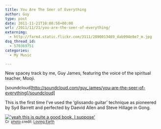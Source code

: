```yaml
---
title: You Are The Seer of Everything
author: Guy
type: post
date: 2011-11-21T10:08:58+00:00
url: /2011/11/21/you-are-the-seer-of-everything/
externimg:
  - http://farm4.static.flickr.com/3111/2890013469_dab994e0e7_m.jpg
dsq_thread_id:
  - 570369751
categories:
  - My Music

---
```

New spacey track by me, Guy James, featuring the voice of the spiritual teacher, Mooji.
  
<!--more-->

[soundcloud]http://soundcloud.com/guy_james/you-are-the-seer-of-everything[/soundcloud]

This is the first time I&#8217;ve used the &#8216;glissando guitar&#8217; technique as pioneered by Syd Barrett and perfected by Daevid Allen and Steve Hillage in Gong.

<a href="http://www.flickr.com/photos/26235754@N05/2890013469/" title="'yeah this is quite a good book, I suppose'" target="_blank"><img src="http://farm4.static.flickr.com/3111/2890013469_dab994e0e7_m.jpg" alt="'yeah this is quite a good book, I suppose'" border="0" /></a>  
<small><a href="http://creativecommons.org/licenses/by-nc-sa/2.0/" title="Attribution-NonCommercial-ShareAlike License" target="_blank"><img src="http://guyjames.test/wp-content/plugins/photo-dropper/images/cc.png" alt="Creative Commons License" border="0" width="16" height="16" align="absmiddle" /></a> <a href="http://www.photodropper.com/photos/" target="_blank">photo</a> credit: <a href="http://www.flickr.com/photos/26235754@N05/2890013469/" title="Loving Earth" target="_blank">Loving Earth</a></small>